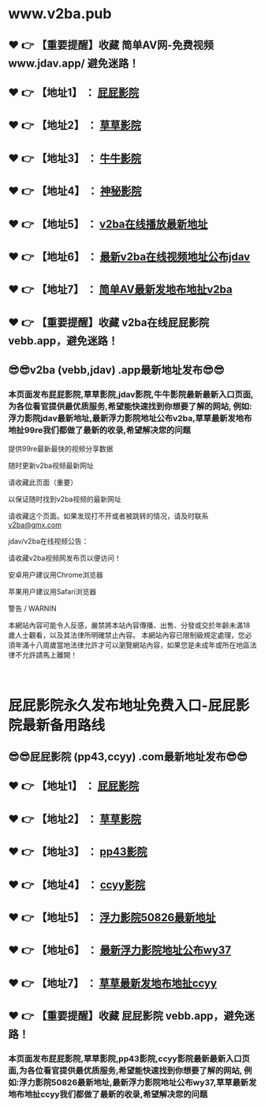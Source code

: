 <h1>www.v2ba.pub</h1>
<h2>❤️ 👉 【重要提醒】收藏 简单AV网-免费视频 www.jdav.app/ 避免迷路！</h2>
<h2>❤️ 👉 【地址1】 ： <a href="https://www.jdavv.com">屁屁影院</a> </h2>
<h2>❤️ 👉 【地址2】 ： <a href="https://www.jdav.club">草草影院</a> </h2>
<h2>❤️ 👉 【地址3】 ： <a href="https://www.jdav.bet">牛牛影院</a> </h2>
<h2>❤️ 👉 【地址4】 ： <a href="https://www.jdav.today">神秘影院</a> </h2>
<h2>❤️ 👉 【地址5】 ： <a href="https://www.jdav.world">v2ba在线播放最新地址</a> </h2>
<h2>❤️ 👉 【地址6】 ： <a href="https://www.jdav.co">最新v2ba在线视频地址公布jdav</a> </h2>
<h2>❤️ 👉 【地址7】 ： <a href="https://www.jdav.space">简单AV最新发地布地扯v2ba</a> </h2>
<h2>❤️ 👉 【重要提醒】收藏 v2ba在线屁屁影院 vebb.app，避免迷路！</h2>
<h2>😎😎v2ba (vebb,jdav) .app最新地址发布😎😎 </h2>

<h3>本页面发布屁屁影院,草草影院,jdav影院,牛牛影院最新最新入口页面,为各位看官提供最优质服务,希望能快速找到你想要了解的网站,
例如:浮力影院jdav最新地址,最新浮力影院地址公布v2ba,草草最新发地布地扯99re我们都做了最新的收录,希望解决您的问题</h3>
</h1>
<p>提供99re最新最快的视频分享数据</p>
<p>随时更新v2ba视频最新网址</p>
<p>请收藏此页面（重要）</p>
<p>以保证随时找到v2ba视频的最新网址</p>
<p>请收藏这个页面。如果发现打不开或者被跳转的情况，请及时联系<a href="mailto:v2ba@gmx.com">v2ba@gmx.com</a></p>
<p>jdav/v2ba在线视频公告：</p>
<p>请收藏v2ba视频网发布页以便访问！</p>
<p>安卓用户建议用Chrome浏览器</p>
<p>苹果用户建议用Safari浏览器</p>
<p>警告 / WARNIN</p>
<p>本網站內容可能令人反感，嚴禁將本站內容傳播、出售、分發或交於年齡未滿18歲人士觀看，以及其法律所明確禁止內容。
本網站內容已限制級規定處理，您必須年滿十八周歲當地法律允許才可以瀏覽網站內容，如果您是未成年或所在地區法律不允許請馬上離開！</p>
﻿<h1>屁屁影院永久发布地址免费入口-屁屁影院最新备用路线</h1>
<h2>😎😎屁屁影院 (pp43,ccyy) .com最新地址发布😎😎 </h2>
<h2>❤️ 👉 【地址1】 ： <a href="https://jdav.house">屁屁影院</a> </h2>
<h2>❤️ 👉 【地址2】 ： <a href="https://jdav.email">草草影院</a> </h2>
<h2>❤️ 👉 【地址3】 ： <a href="https://jdav.design">pp43影院</a> </h2>
<h2>❤️ 👉 【地址4】 ： <a href="https://jdav.digital">ccyy影院</a> </h2>
<h2>❤️ 👉 【地址5】 ： <a href="https://jdav.solutions">浮力影院50826最新地址</a> </h2>
<h2>❤️ 👉 【地址6】 ： <a href="https://jdav.quest">最新浮力影院地址公布wy37</a> </h2>
<h2>❤️ 👉 【地址7】 ： <a href="https://jdav.website">草草最新发地布地扯ccyy</a> </h2>
<h2>❤️ 👉 【重要提醒】收藏 屁屁影院 vebb.app，避免迷路！</h2>

<h3>本页面发布屁屁影院,草草影院,pp43影院,ccyy影院最新最新入口页面,为各位看官提供最优质服务,希望能快速找到你想要了解的网站,
例如:浮力影院50826最新地址,最新浮力影院地址公布wy37,草草最新发地布地扯ccyy我们都做了最新的收录,希望解决您的问题</h3>
